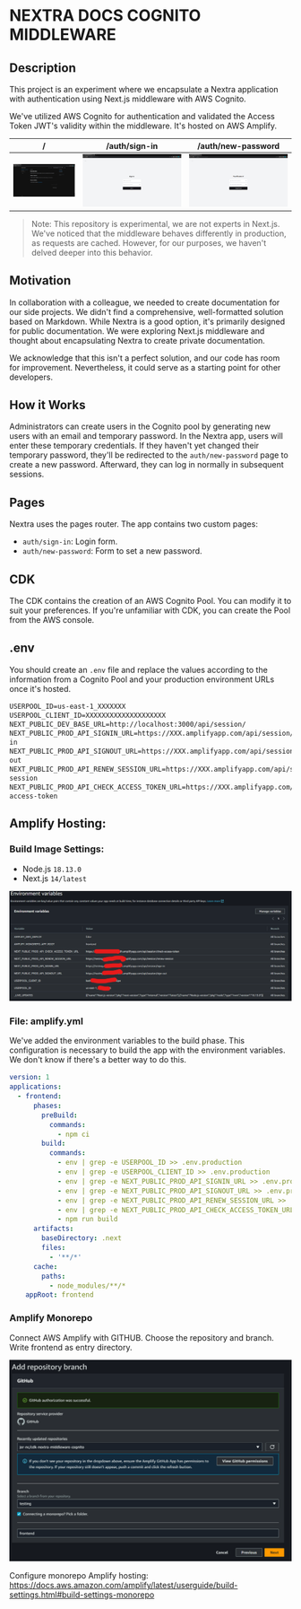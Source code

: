 # NEXTRA DOCS COGNITO MIDDLEWARE

## Description

This project is an experiment where we encapsulate a Nextra application with authentication using Next.js middleware with AWS Cognito.

We've utilized AWS Cognito for authentication and validated the Access Token JWT's validity within the middleware. It's hosted on AWS Amplify.

| /                        | /auth/sign-in               | /auth/new-password               |
| ------------------------ | --------------------------- | -------------------------------- |
| ![home](assets/home.jpg) | ![home](assets/sign-in.jpg) | ![home](assets/new-password.png) |            


> Note: This repository is experimental, we are not experts in Next.js. We've noticed that the middleware behaves differently in production, as requests are cached. However, for our purposes, we haven't delved deeper into this behavior.

## Motivation

In collaboration with a colleague, we needed to create documentation for our side projects. We didn't find a comprehensive, well-formatted solution based on Markdown. While Nextra is a good option, it's primarily designed for public documentation. We were exploring Next.js middleware and thought about encapsulating Nextra to create private documentation.

We acknowledge that this isn't a perfect solution, and our code has room for improvement. Nevertheless, it could serve as a starting point for other developers.

## How it Works

Administrators can create users in the Cognito pool by generating new users with an email and temporary password. In the Nextra app, users will enter these temporary credentials. If they haven't yet changed their temporary password, they'll be redirected to the `auth/new-password` page to create a new password. Afterward, they can log in normally in subsequent sessions.

## Pages

Nextra uses the pages router. The app contains two custom pages:

- `auth/sign-in`: Login form.
- `auth/new-password`: Form to set a new password.

## CDK

The CDK contains the creation of an AWS Cognito Pool. You can modify it to suit your preferences. If you're unfamiliar with CDK, you can create the Pool from the AWS console.

## .env

You should create an `.env` file and replace the values according to the information from a Cognito Pool and your production environment URLs once it's hosted.

```env
USERPOOL_ID=us-east-1_XXXXXXX 
USERPOOL_CLIENT_ID=XXXXXXXXXXXXXXXXXXXX
NEXT_PUBLIC_DEV_BASE_URL=http://localhost:3000/api/session/
NEXT_PUBLIC_PROD_API_SIGNIN_URL=https://XXX.amplifyapp.com/api/session/sign-in
NEXT_PUBLIC_PROD_API_SIGNOUT_URL=https://XXX.amplifyapp.com/api/session/sign-out
NEXT_PUBLIC_PROD_API_RENEW_SESSION_URL=https://XXX.amplifyapp.com/api/session/renew-session
NEXT_PUBLIC_PROD_API_CHECK_ACCESS_TOKEN_URL=https://XXX.amplifyapp.com/api/session/check-access-token
```

## Amplify Hosting:

### Build Image Settings:

- Node.js `18.13.0`
- Next.js `14/latest`

![amplify-build-image](assets/env-amplify-2.png)

### File: amplify.yml

We've added the environment variables to the build phase. This configuration is necessary to build the app with the environment variables. We don't know if there's a better way to do this.

```yml
version: 1
applications:
  - frontend:
      phases:
        preBuild:
          commands:
            - npm ci
        build:
          commands:
            - env | grep -e USERPOOL_ID >> .env.production
            - env | grep -e USERPOOL_CLIENT_ID >> .env.production
            - env | grep -e NEXT_PUBLIC_PROD_API_SIGNIN_URL >> .env.production
            - env | grep -e NEXT_PUBLIC_PROD_API_SIGNOUT_URL >> .env.production
            - env | grep -e NEXT_PUBLIC_PROD_API_RENEW_SESSION_URL >> .env.production
            - env | grep -e NEXT_PUBLIC_PROD_API_CHECK_ACCESS_TOKEN_URL >> .env.production
            - npm run build
      artifacts:
        baseDirectory: .next
        files:
          - '**/*'
      cache:
        paths:
          - node_modules/**/*
    appRoot: frontend
```

### Amplify Monorepo

Connect AWS Amplify with GITHUB. Choose the repository and branch. Write frontend as entry directory.

![amplify-monorepo](assets/monorepo-amplify.png)

Configure monorepo Amplify hosting: https://docs.aws.amazon.com/amplify/latest/userguide/build-settings.html#build-settings-monorepo